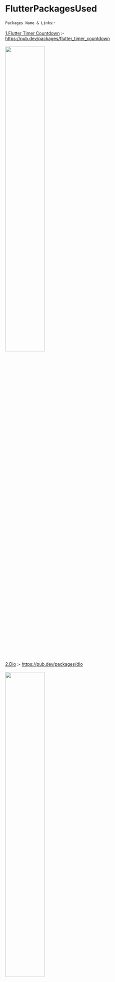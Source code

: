 # FlutterPackagesUsed

`Packages Name & Links`:- <br><br>
[1.Flutter Timer Countdown](https://pub.dev/packages/flutter_timer_countdown)        :- https://pub.dev/packages/flutter_timer_countdown <br><br>
<img src="https://i.ibb.co/fNYsJKd/timer-description.gif" width=50% height=50%><br><br>
[2.Dio](https://pub.dev/packages/dio)        :- https://pub.dev/packages/dio <br><br>
<img src="https://i.ibb.co/rtdjrqV/flutter-dio-http-client.png" width=50% height=50%><br><br>
[3.Font Awesome Flutter](https://pub.dev/packages/font_awesome_flutter)        :-https://pub.dev/packages/font_awesome_flutter<br><br>
<img src="https://i.ibb.co/C8bhvMp/maxresdefault.jpg" width=50% height=50%><br><br>
[4.Google Fonts](https://pub.dev/packages/google_fonts)        :-https://pub.dev/packages/google_fonts<br><br>
<img src="https://i.ibb.co/wzB2rjt/1-bq-FCs7thz-Zg-JKvzfw4-Id4w.png" width=50% height=50%><br><br> 
